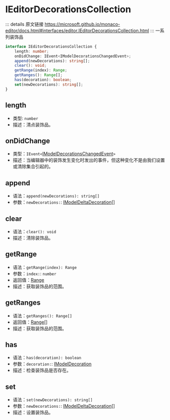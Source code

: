 # IEditorDecorationsCollection
        
::: details 原文链接
https://microsoft.github.io/monaco-editor/docs.html#interfaces/editor.IEditorDecorationsCollection.html
:::
一系列装饰品

```ts
interface IEditorDecorationsCollection {
    length: number;
    onDidChange: IEvent<IModelDecorationsChangedEvent>;
    append(newDecorations): string[];
    clear(): void;
    getRange(index): Range;
    getRanges(): Range[];
    has(decoration): boolean;
    set(newDecorations): string[];
}
```
## length
- 类型: `number`
- 描述：清点装饰品。

## onDidChange
- 类型：`IEvent<`[IModelDecorationsChangedEvent](/api/editor/IModelDecorationsChangedEvent.md)`>`
- 描述：当编辑器中的装饰发生变化时发出的事件，但这种变化不是由我们设置或清除集合引起的。


## append
- 语法：`append(newDecorations): string[]`
- 参数：`newDecorations:`: [IModelDeltaDecoration](/api/editor/IModelDeltaDecoration.md)[]


## clear
- 语法：`clear(): void`
- 描述：清除装饰品。


## getRange
- 语法：`getRange(index): Range`
- 参数：`index:`: `number`
- 返回值：[Range](/api/Range.md)
- 描述：获取装饰品的范围。


## getRanges
- 语法：`getRanges(): Range[]`
- 返回值：[Range](/api/Range.md)[]
- 描述：获取装饰品的范围。


## has
- 语法：`has(decoration): boolean`
- 参数：`decoration:`: [IModelDecoration](/api/editor/IModelDecoration.md)
- 描述：检查装饰品是否存在。


## set
- 语法：`set(newDecorations): string[]`
- 参数：`newDecorations:`: [IModelDeltaDecoration](/api/editor/IModelDeltaDecoration.md)[]
- 描述：设置装饰品。

